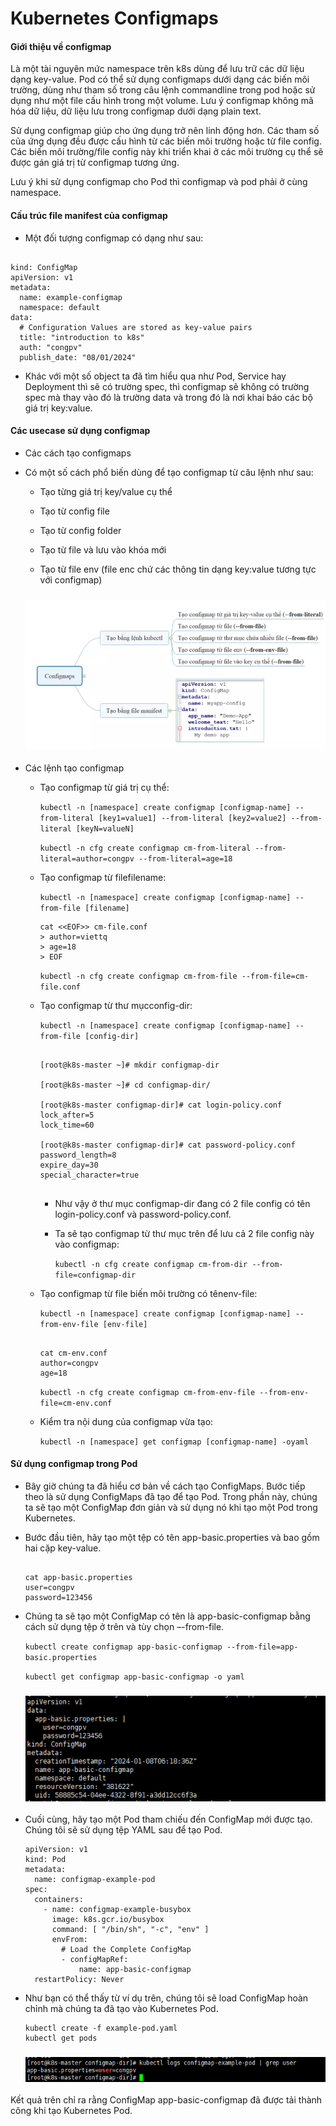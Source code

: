 # Kubernetes Configmaps

#### Giới thiệu về configmap

Là một tài nguyên mức namespace trên k8s dùng để lưu trữ các dữ liệu dạng key-value. Pod có thể sử dụng configmaps dưới dạng các biến môi trường, dùng như tham số trong câu lệnh commandline trong pod hoặc sử dụng như một file cấu hình trong một volume. Lưu ý configmap không mã hóa dữ liệu, dữ liệu lưu trong configmap dưới dạng plain text.

Sử dụng configmap giúp cho ứng dụng trở nên linh động hơn. Các tham số của ứng dụng đều được cấu hình từ các biến môi trường hoặc từ file config. Các biến môi trường/file config này khi triển khai ở các môi trường cụ thể sẽ được gán giá trị từ configmap tương ứng.

Lưu ý khi sử dụng configmap cho Pod thì configmap và pod phải ở cùng namespace.

#### Cấu trúc file manifest của configmap

- Một đối tượng configmap có dạng như sau:

```

kind: ConfigMap
apiVersion: v1
metadata:
  name: example-configmap
  namespace: default
data:
  # Configuration Values are stored as key-value pairs
  title: "introduction to k8s"
  auth: "congpv"
  publish_date: "08/01/2024"  

```

- Khác với một số object ta đã tìm hiểu qua như Pod, Service hay Deployment thì sẽ có trường spec, thì configmap sẽ không có trường spec mà thay vào đó là trường data và trong đó là nơi khai báo các bộ giá trị key:value.

#### Các usecase sử dụng configmap

- Các cách tạo configmaps

- Có một số cách phổ biến dùng để tạo configmap từ câu lệnh như sau:

    - Tạo từng giá trị key/value cụ thể

    - Tạo từ config file

    - Tạo từ config folder

    - Tạo từ file và lưu vào khóa mới

    - Tạo từ file env (file enc chứ các thông tin dạng key:value tương tực với configmap)

    <h3 align="center"><img src="../Images/43.png"></h3>

- Các lệnh tạo configmap

    - Tạo configmap từ giá trị cụ thể:

        ` kubectl -n [namespace] create configmap [configmap-name] --from-literal [key1=value1] --from-literal [key2=value2] --from-literal [keyN=valueN] `

        ` kubectl -n cfg create configmap cm-from-literal --from-literal=author=congpv --from-literal=age=18 `

    - Tạo configmap từ filefilename:

        ` kubectl -n [namespace] create configmap [configmap-name] --from-file [filename] `

        ```
        cat <<EOF>> cm-file.conf
        > author=viettq
        > age=18
        > EOF

        ```

        ` kubectl -n cfg create configmap cm-from-file --from-file=cm-file.conf `

    - Tạo configmap từ thư mụcconfig-dir:

        ` kubectl -n [namespace] create configmap [configmap-name] --from-file [config-dir] `

        ```

        [root@k8s-master ~]# mkdir configmap-dir

        [root@k8s-master ~]# cd configmap-dir/

        [root@k8s-master configmap-dir]# cat login-policy.conf 
        lock_after=5
        lock_time=60

        [root@k8s-master configmap-dir]# cat password-policy.conf 
        password_length=8
        expire_day=30
        special_character=true


        ```

        - Như vậy ở thư mục configmap-dir đang có 2 file config có tên login-policy.conf và password-policy.conf.
        
        - Ta sẽ tạo configmap từ thư mục trên để lưu cả 2 file config này vào configmap:

            ` kubectl -n cfg create configmap cm-from-dir --from-file=configmap-dir `
    

    - Tạo configmap từ file biến môi trường có tênenv-file:
        
        ` kubectl -n [namespace] create configmap [configmap-name] --from-env-file [env-file]  `

        ```
        
        cat cm-env.conf
        author=congpv
        age=18

        ```

        ` kubectl -n cfg create configmap cm-from-env-file --from-env-file=cm-env.conf `

    - Kiểm tra nội dung của configmap vừa tạo:

        ` kubectl -n [namespace] get configmap [configmap-name] -oyaml `

#### Sử dụng configmap trong Pod

- Bây giờ chúng ta đã hiểu cơ bản về cách tạo ConfigMaps. Bước tiếp theo là sử dụng ConfigMaps đã tạo để tạo Pod. Trong phần này, chúng ta sẽ tạo một ConfigMap đơn giản và sử dụng nó khi tạo một Pod trong Kubernetes.

- Bước đầu tiên, hãy tạo một tệp có tên app-basic.properties và bao gồm hai cặp key-value.

    ```

    cat app-basic.properties
    user=congpv
    password=123456

    ```
- Chúng ta sẽ tạo một ConfigMap có tên là app-basic-configmap bằng cách sử dụng tệp ở trên và tùy chọn –-from-file.

   ` kubectl create configmap app-basic-configmap --from-file=app-basic.properties `

   ` kubectl get configmap app-basic-configmap -o yaml `

    <h3 align="center"><img src="../Images/44.png"></h3>

- Cuối cùng, hãy tạo một Pod tham chiếu đến ConfigMap mới được tạo. Chúng tôi sẽ sử dụng tệp YAML sau để tạo Pod.

    ```
    apiVersion: v1
    kind: Pod
    metadata:
      name: configmap-example-pod
    spec:
      containers:
        - name: configmap-example-busybox
          image: k8s.gcr.io/busybox
          command: [ "/bin/sh", "-c", "env" ]
          envFrom:
            # Load the Complete ConfigMap
            - configMapRef:
                name: app-basic-configmap
      restartPolicy: Never
    
    ```

- Như bạn có thể thấy từ ví dụ trên, chúng tôi sẽ load ConfigMap hoàn chỉnh mà chúng ta đã tạo vào Kubernetes Pod.

    ```
    kubectl create -f example-pod.yaml
    kubectl get pods

    ```

    <h3 align="center"><img src="../Images/45.png"></h3>

Kết quả trên chỉ ra rằng ConfigMap app-basic-configmap đã được tải thành công khi tạo Kubernetes Pod.
